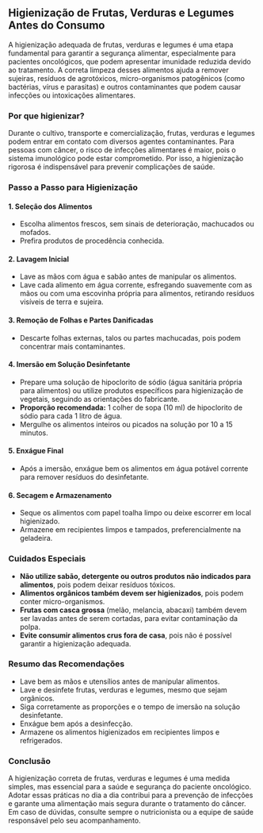 
## Higienização de Frutas, Verduras e Legumes Antes do Consumo

A higienização adequada de frutas, verduras e legumes é uma etapa fundamental para garantir a segurança alimentar, especialmente para pacientes oncológicos, que podem apresentar imunidade reduzida devido ao tratamento. A correta limpeza desses alimentos ajuda a remover sujeiras, resíduos de agrotóxicos, micro-organismos patogênicos (como bactérias, vírus e parasitas) e outros contaminantes que podem causar infecções ou intoxicações alimentares.

### Por que higienizar?

Durante o cultivo, transporte e comercialização, frutas, verduras e legumes podem entrar em contato com diversos agentes contaminantes. Para pessoas com câncer, o risco de infecções alimentares é maior, pois o sistema imunológico pode estar comprometido. Por isso, a higienização rigorosa é indispensável para prevenir complicações de saúde.

### Passo a Passo para Higienização

#### 1. **Seleção dos Alimentos**
- Escolha alimentos frescos, sem sinais de deterioração, machucados ou mofados.
- Prefira produtos de procedência conhecida.

#### 2. **Lavagem Inicial**
- Lave as mãos com água e sabão antes de manipular os alimentos.
- Lave cada alimento em água corrente, esfregando suavemente com as mãos ou com uma escovinha própria para alimentos, retirando resíduos visíveis de terra e sujeira.

#### 3. **Remoção de Folhas e Partes Danificadas**
- Descarte folhas externas, talos ou partes machucadas, pois podem concentrar mais contaminantes.

#### 4. **Imersão em Solução Desinfetante**
- Prepare uma solução de hipoclorito de sódio (água sanitária própria para alimentos) ou utilize produtos específicos para higienização de vegetais, seguindo as orientações do fabricante.
- **Proporção recomendada:** 1 colher de sopa (10 ml) de hipoclorito de sódio para cada 1 litro de água.
- Mergulhe os alimentos inteiros ou picados na solução por 10 a 15 minutos.

#### 5. **Enxágue Final**
- Após a imersão, enxágue bem os alimentos em água potável corrente para remover resíduos do desinfetante.

#### 6. **Secagem e Armazenamento**
- Seque os alimentos com papel toalha limpo ou deixe escorrer em local higienizado.
- Armazene em recipientes limpos e tampados, preferencialmente na geladeira.

### Cuidados Especiais

- **Não utilize sabão, detergente ou outros produtos não indicados para alimentos**, pois podem deixar resíduos tóxicos.
- **Alimentos orgânicos também devem ser higienizados**, pois podem conter micro-organismos.
- **Frutas com casca grossa** (melão, melancia, abacaxi) também devem ser lavadas antes de serem cortadas, para evitar contaminação da polpa.
- **Evite consumir alimentos crus fora de casa**, pois não é possível garantir a higienização adequada.

### Resumo das Recomendações

- Lave bem as mãos e utensílios antes de manipular alimentos.
- Lave e desinfete frutas, verduras e legumes, mesmo que sejam orgânicos.
- Siga corretamente as proporções e o tempo de imersão na solução desinfetante.
- Enxágue bem após a desinfecção.
- Armazene os alimentos higienizados em recipientes limpos e refrigerados.

### Conclusão

A higienização correta de frutas, verduras e legumes é uma medida simples, mas essencial para a saúde e segurança do paciente oncológico. Adotar essas práticas no dia a dia contribui para a prevenção de infecções e garante uma alimentação mais segura durante o tratamento do câncer. Em caso de dúvidas, consulte sempre o nutricionista ou a equipe de saúde responsável pelo seu acompanhamento.
```
